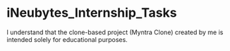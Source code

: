 # iNeubytes_Internship_Tasks

I understand that the clone-based project (Myntra Clone) created by me is intended solely for educational purposes.
